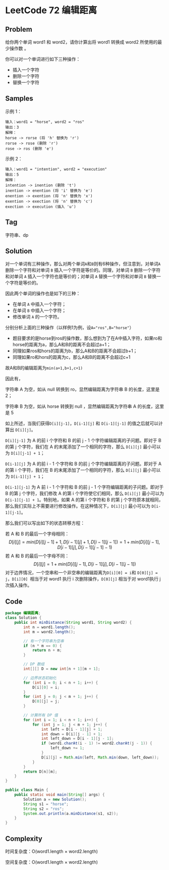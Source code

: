 # LeetCode 72 编辑距离

## Problem

给你两个单词 word1 和 word2，请你计算出将 word1 转换成 word2 所使用的最少操作数 。

你可以对一个单词进行如下三种操作：

- 插入一个字符
- 删除一个字符
- 替换一个字符

## Samples

示例 1：

```
输入：word1 = "horse", word2 = "ros"
输出：3
解释：
horse -> rorse (将 'h' 替换为 'r')
rorse -> rose (删除 'r')
rose -> ros (删除 'e')
```


示例 2：

```
输入：word1 = "intention", word2 = "execution"
输出：5
解释：
intention -> inention (删除 't')
inention -> enention (将 'i' 替换为 'e')
enention -> exention (将 'n' 替换为 'x')
exention -> exection (将 'n' 替换为 'c')
exection -> execution (插入 'u')
```

## Tag

字符串、dp

## Solution

对一个单词有三种操作，那么对两个单词`A`和`B`则有6种操作，但注意到，对单词` A `删除一个字符和对单词 `B` 插入一个字符是等价的。同理，对单词 `B` 删除一个字符和对单词 `A` 插入一个字符也是等价的；对单词 `A` 替换一个字符和对单词 `B` 替换一个字符是等价的。

因此两个单词的操作也是如下的三种：

- 在单词 `A` 中插入一个字符；
- 在单词 `B` 中插入一个字符；
- 修改单词 `A` 的一个字符。

分别分析上面的三种操作（以样例1为例，设`A="ros",B="horse"`）

- 题目要求的是horse到ros的操作数，那么想到为了在A中插入字符，如果ro和horse的距离为a，那么A和B的距离不会超过a+1；
- 同理如果ros和hors的距离为b，那么A和B的距离不会超过b+1；
- 同理如果ro和hors的距离为c，那么A和B的距离不会超过c+1

故A和B的编辑距离为`min(a+1,b+1,c+1)`

因此有，

字符串 A 为空，如从 null 转换到 ro，显然编辑距离为字符串 B 的长度，这里是 2；

字符串 B 为空，如从 horse 转换到 null ，显然编辑距离为字符串 A 的长度，这里是 5

如上所述，当我们获得`D[i][j-1]`，`D[i-1][j]` 和 `D[i-1][j-1]` 的值之后就可以计算出 `D[i][j]`。

`D[i][j-1]` 为 A 的前 i 个字符和 B 的前 j - 1 个字符编辑距离的子问题。即对于 B 的第 j 个字符，我们在 A 的末尾添加了一个相同的字符，那么 `D[i][j]` 最小可以为 `D[i][j-1] + 1`；

`D[i-1][j]` 为 A 的前 i - 1 个字符和 B 的前 j 个字符编辑距离的子问题。即对于 A 的第 i 个字符，我们在 B 的末尾添加了一个相同的字符，那么 `D[i][j]` 最小可以为 `D[i-1][j] + 1`；

`D[i-1][j-1]` 为 A 前 i - 1 个字符和 B 的前 j - 1 个字符编辑距离的子问题。即对于 B 的第 j 个字符，我们修改 A 的第 i 个字符使它们相同，那么 `D[i][j]` 最小可以为 `D[i-1][j-1] + 1`。特别地，如果 A 的第 i 个字符和 B 的第 j 个字符原本就相同，那么我们实际上不需要进行修改操作。在这种情况下，`D[i][j]` 最小可以为 `D[i-1][j-1]`。


那么我们可以写出如下的状态转移方程：

若 A 和 B 的最后一个字母相同：
$$
D[i][j]=min(D[i][j−1]+1,D[i−1][j]+1,D[i−1][j−1])=1+min(D[i][j−1],D[i−1][j],D[i−1][j−1]−1)
$$
若 A 和 B 的最后一个字母不同：
$$
D[i][j]=1+min(D[i][j−1],D[i−1][j],D[i−1][j−1])
$$
对于边界情况，一个空串和一个非空串的编辑距离为` D[i][0] = i `和 `D[0][j] = j`，`D[i][0] `相当于对 word1 执行 i 次删除操作，`D[0][j]` 相当于对 word1执行 j 次插入操作。

## Code

```java
package 编辑距离;
class Solution {
    public int minDistance(String word1, String word2) {
        int n = word1.length();
        int m = word2.length();

        // 有一个字符串为空串
        if (n * m == 0) {
            return n + m;
        }

        // DP 数组
        int[][] D = new int[n + 1][m + 1];

        // 边界状态初始化
        for (int i = 0; i < n + 1; i++) {
            D[i][0] = i;
        }
        for (int j = 0; j < m + 1; j++) {
            D[0][j] = j;
        }

        // 计算所有 DP 值
        for (int i = 1; i < n + 1; i++) {
            for (int j = 1; j < m + 1; j++) {
                int left = D[i - 1][j] + 1;
                int down = D[i][j - 1] + 1;
                int left_down = D[i - 1][j - 1];
                if (word1.charAt(i - 1) != word2.charAt(j - 1)) {
                    left_down += 1;
                }
                D[i][j] = Math.min(left, Math.min(down, left_down));
            }
        }
        return D[n][m];
    }
}

public class Main {
    public static void main(String[] args) {
        Solution a = new Solution();
        String s1 = "horse";
        String s2 = "ros";
        System.out.println(a.minDistance(s1, s2));
    }
}
```

## Complexity

时间复杂度：O(word1.length × word2.length)

空间复杂度：O(word1.length × word2.length)